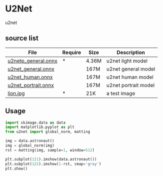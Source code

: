 # U2Net
u2net

## source list
| File | Require | Size | Description |
| --- | --- | --- | --- |
| [u2netp_general.onnx](https://download.s21i.faiusr.com/18840315/0/2/ABUIABAAGAAghcu9jQYoi8eI2AQ?f=u2netp_general.onnx&v=1638884741) | * | 4.36M | u2net light model |
| [u2net_general.onnx](https://download.s21i.faiusr.com/18840315/0/2/ABUIABAAGAAglsK9jQYozve4swQ?f=u2net_general.onnx&v=1638883608) |  | 167M | u2net general model |
| [u2net_human.onnx](https://download.s21i.faiusr.com/18840315/0/2/ABUIABAAGAAgxca9jQYonqTpygM?f=u2net_human.onnx&v=1638884166) |  | 167M | u2net human model |
| [u2net_portrait.onnx](https://download.s21i.faiusr.com/18840315/0/2/ABUIABAAGAAg8Mq9jQYorcu2_QI?f=u2net_portrait.onnx&v=1638884722) |  | 167M | u2net portrait model |
| [lion.jpg](http://18840315.s21d-18.faiusrd.com/0/2/ABUIABACGAAgy8_9jQYoiKrusAUwkAM4kAM.jpg?f=lion.jpg&v=1638885323) | * | 21K | a test image |

## Usage
```python
import skimage.data as data
import matplotlib.pyplot as plt
from u2net import global_norm, matting

img = data.astronaut()
img = global_norm(img)
rst = matting(img, sample=1, window=512)

plt.subplot(121).imshow(data.astronaut())
plt.subplot(122).imshow(1-rst, cmap='gray')
plt.show()
```